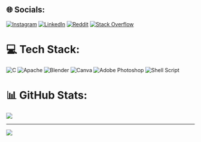 ## 🌐 Socials:
[![Instagram](https://img.shields.io/badge/Instagram-%23E4405F.svg?logo=Instagram&logoColor=white)](https://instagram.com/tuliofeitoza) [![LinkedIn](https://img.shields.io/badge/LinkedIn-%230077B5.svg?logo=linkedin&logoColor=white)](https://linkedin.com/in/tuliofeitoza) [![Reddit](https://img.shields.io/badge/Reddit-%23FF4500.svg?logo=Reddit&logoColor=white)](https://reddit.com/user/tuliofeitoza) [![Stack Overflow](https://img.shields.io/badge/-Stackoverflow-FE7A16?logo=stack-overflow&logoColor=white)](https://stackoverflow.com/users/tuliofeitoza) 

# 💻 Tech Stack:
![C](https://img.shields.io/badge/c-%2300599C.svg?style=for-the-badge&logo=c&logoColor=white) ![Apache](https://img.shields.io/badge/apache-%23D42029.svg?style=for-the-badge&logo=apache&logoColor=white) ![Blender](https://img.shields.io/badge/blender-%23F5792A.svg?style=for-the-badge&logo=blender&logoColor=white) ![Canva](https://img.shields.io/badge/Canva-%2300C4CC.svg?style=for-the-badge&logo=Canva&logoColor=white) ![Adobe Photoshop](https://img.shields.io/badge/adobe%20photoshop-%2331A8FF.svg?style=for-the-badge&logo=adobe%20photoshop&logoColor=white) ![Shell Script](https://img.shields.io/badge/shell_script-%23121011.svg?style=for-the-badge&logo=gnu-bash&logoColor=white)

# 📊 GitHub Stats:
![](https://github-readme-stats.vercel.app/api?username=tuliofeitoza&theme=tokyonight&hide_border=false&include_all_commits=true&count_private=false)<br/>

---
[![](https://visitcount.itsvg.in/api?id=tuliofeitoza&icon=0&color=12)](https://visitcount.itsvg.in)

<!-- Proudly created with GPRM ( https://gprm.itsvg.in ) -->
